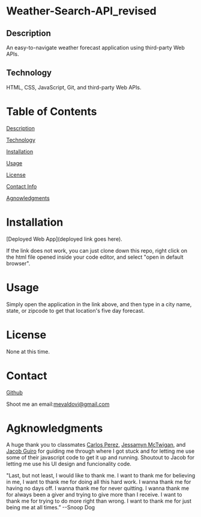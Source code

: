 # Weather-Search-API_revised

## Description
An easy-to-navigate weather forecast application using third-party Web APIs.

## Technology 
HTML, CSS, JavaScript, Git, and third-party Web APIs.

# Table of Contents
[Description](https://github.com/mevaldovi/Weather-Search-API_revised#Description)

[Technology](https://github.com/mevaldovi/Weather-Search-API_revised#Technology)

[Installation](https://github.com/mevaldovi/Weather-Search-API_revised#Installation)


[Usage](https://github.com/mevaldovi/Weather-Search-API_revised#Usage)


[License](https://github.com/mevaldovi/Weather-Search-API_revised#License)


[Contact Info](https://github.com/mevaldovi/Weather-Search-API_revised#Contact)


[Agnowledgments](https://github.com/mevaldovi/Weather-Search-API_revised#Agknowledgments)

# Installation
[Deployed Web App](deployed link goes here). 

If the link does not work, you can just clone down this repo, right click on the html file opened inside your code editor, and select "open in default browser". 
# Usage
Simply open the application in the link above, and then type in a city name, state, or zipcode to get that location's five day forecast. 
# License
None at this time.
# Contact
[Github](https://github.com/mevaldovi)


Shoot me an email:[mevaldovi@gmail.com](mailto:mevaldovi@gmail.com)
# Agknowledgments
A huge thank you to classmates [Carlos Perez](https://github.com/cperezba), [Jessamyn McTwigan](https://github.com/jessamyn27), and [Jacob Guiro](https://github.com/Jguiro09) for guiding me through where I got stuck and for letting me use some of their javascript code to get it up and running. Shoutout to Jacob for letting me use his UI design and funcionality code.

"Last, but not least, I would like to thank me. I want to thank me for believing in me, I want to thank me for doing all this hard work. I wanna thank me for having no days off. I wanna thank me for never quitting. I wanna thank me for always been a giver and trying to give more than I receive. I want to thank me for trying to do more right than wrong. I want to thank me for just being me at all times.” --Snoop Dog
